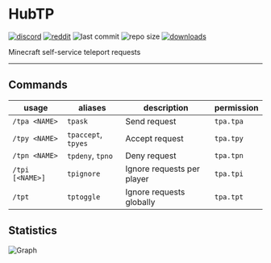 # HubTP

[![discord](https://img.shields.io/discord/895546064260718622?logo=discord)](https://discord.0b0t.org)
[![reddit](https://img.shields.io/reddit/subreddit-subscribers/0b0t)](https://old.reddit.com/r/0b0t/)
![last commit](https://img.shields.io/github/last-commit/zeroBzeroT/HubTP)
![repo size](https://img.shields.io/github/languages/code-size/zeroBzeroT/HubTP.svg?label=repo%20size)
[![downloads](https://img.shields.io/github/downloads/zeroBzeroT/HubTP/total)](https://github.com/zeroBzeroT/HubTP/releases)

Minecraft self-service teleport requests

---

## Commands

| usage           | aliases             | description                | permission |
|-----------------|---------------------|----------------------------|------------|
| `/tpa <NAME>`   | `tpask`             | Send request               | `tpa.tpa`  |
| `/tpy <NAME>`   | `tpaccept`, `tpyes` | Accept request             | `tpa.tpy`  |
| `/tpn <NAME>`   | `tpdeny`, `tpno`    | Deny request               | `tpa.tpn`  |
| `/tpi [<NAME>]` | `tpignore`          | Ignore requests per player | `tpa.tpi`  |
| `/tpt`          | `tptoggle`          | Ignore requests globally   | `tpa.tpt`  |

## Statistics

![Graph](https://bstats.org/signatures/bukkit/SafeTP.svg)
